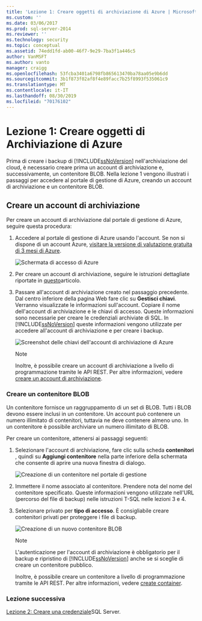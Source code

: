 ```yaml
---
title: 'Lezione 1: Creare oggetti di archiviazione di Azure | Microsoft Docs'
ms.custom: ''
ms.date: 03/06/2017
ms.prod: sql-server-2014
ms.reviewer: ''
ms.technology: security
ms.topic: conceptual
ms.assetid: 74edd1fd-ab00-46f7-9e29-7ba3f1a446c5
author: VanMSFT
ms.author: vanto
manager: craigg
ms.openlocfilehash: 53fcba3401a6798fb865613470ba78aa05e9b6dd
ms.sourcegitcommit: 3b1f873f02af8f4e89facc7b25f8993f535061c9
ms.translationtype: MT
ms.contentlocale: it-IT
ms.lasthandoff: 08/30/2019
ms.locfileid: "70176102"
---
```

# <a name="lesson-1-create-azure-storage-objects"></a>Lezione 1: Creare oggetti di Archiviazione di Azure
  Prima di creare i backup di [!INCLUDE[ssNoVersion](../includes/ssnoversion-md.md)] nell'archiviazione del cloud, è necessario creare prima un account di archiviazione e, successivamente, un contenitore BLOB. Nella lezione 1 vengono illustrati i passaggi per accedere al portale di gestione di Azure, creando un account di archiviazione e un contenitore BLOB.  
  
## <a name="create-a-storage-account"></a>Creare un account di archiviazione  
 Per creare un account di archiviazione dal portale di gestione di Azure, seguire questa procedura:  
  
1.  Accedere al portale di gestione di Azure usando l'account. Se non si dispone di un account Azure, [visitare la versione di valutazione gratuita di 3 mesi di Azure](https://go.microsoft.com/fwlink/?LinkId=271927).  
  
     ![Schermata di accesso di Azure](../../2014/tutorials/media/windowazurelogin-backuptocloud.gif "Schermata di accesso di Azure")  
  
2.  Per creare un account di archiviazione, seguire le istruzioni dettagliate riportate in [questo](https://go.microsoft.com/fwlink/?LinkId=271926)articolo.  
  
3.  Passare all'account di archiviazione creato nel passaggio precedente. Dal centro inferiore della pagina Web fare clic su **Gestisci chiavi**. Verranno visualizzate le informazioni sull'account. Copiare il nome dell'account di archiviazione e le chiavi di accesso. Queste informazioni sono necessarie per creare le credenziali archiviate di SQL. In [!INCLUDE[ssNoVersion](../includes/ssnoversion-md.md)] queste informazioni vengono utilizzate per accedere all'account di archiviazione e per creare i backup.  
  
     ![Screenshot delle chiavi dell'account di archiviazione di Azure](../../2014/tutorials/media/manageaccesskeys-backuptocloud.gif "Screenshot delle chiavi dell'account di archiviazione di Azure")  
  
    > [!NOTE]  
    >  Inoltre, è possibile creare un account di archiviazione a livello di programmazione tramite le API REST. Per altre informazioni, vedere [creare un account di archiviazione](https://go.microsoft.com/fwlink/?LinkId=271928).  
  
### <a name="create-a-blob-container"></a>Creare un contenitore BLOB  
 Un contenitore fornisce un raggruppamento di un set di BLOB. Tutti i BLOB devono essere inclusi in un contenitore. Un account può contenere un numero illimitato di contenitori, tuttavia ne deve contenere almeno uno. In un contenitore è possibile archiviare un numero illimitato di BLOB.  
  
 Per creare un contenitore, attenersi ai passaggi seguenti:  
  
1.  Selezionare l'account di archiviazione, fare clic sulla scheda **contenitori** , quindi su **Aggiungi contenitore** nella parte inferiore della schermata che consente di aprire una nuova finestra di dialogo.  
  
     ![Creazione di un contenitore nel portale di gestione](../../2014/tutorials/media/backuptocloud.gif "Creazione di un contenitore nel portale di gestione")  
  
2.  Immettere il nome associato al contenitore. Prendere nota del nome del contenitore specificato. Queste informazioni vengono utilizzate nell'URL (percorso del file di backup) nelle istruzioni T-SQL nelle lezioni 3 e 4.  
  
3.  Selezionare privato per **tipo di accesso**. È consigliabile creare contenitori privati per proteggere i file di backup.  
  
     ![Creazione di un nuovo contenitore BLOB](../../2014/tutorials/media/backuptocloud-newblobcontainer.gif "Creazione di un nuovo contenitore BLOB")  
  
    > [!NOTE]  
    >  L'autenticazione per l'account di archiviazione è obbligatorio per il backup e ripristino di [!INCLUDE[ssNoVersion](../includes/ssnoversion-md.md)] anche se si sceglie di creare un contenitore pubblico.  
    >   
    >  Inoltre, è possibile creare un contenitore a livello di programmazione tramite le API REST. Per altre informazioni, vedere [create container](https://go.microsoft.com/fwlink/?LinkId=271946).  
  
### <a name="next-lesson"></a>Lezione successiva  
 [Lezione 2: Creare una credenziale](../../2014/tutorials/lesson-2-create-a-sql-server-credential.md)SQL Server.  
  
  
